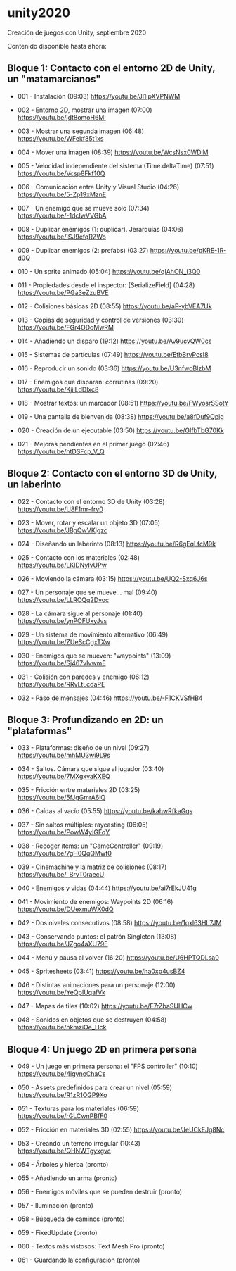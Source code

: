 # unity2020

Creación de juegos con Unity, septiembre 2020

Contenido disponible hasta ahora:

## Bloque 1: Contacto con el entorno 2D de Unity, un "matamarcianos"

 - 001 - Instalación (09:03) https://youtu.be/Jl1ipXVPNWM

 - 002 - Entorno 2D, mostrar una imagen (07:00) https://youtu.be/jdt8omoH6MI

 - 003 - Mostrar una segunda imagen (06:48) https://youtu.be/WFekf35t1xs
 
 - 004 - Mover una imagen (08:39) https://youtu.be/WcsNsx0WDlM

 - 005 - Velocidad independiente del sistema (Time.deltaTime) (07:51) https://youtu.be/Vcsp8Fkf10Q

 - 006 - Comunicación entre Unity y Visual Studio (04:26) https://youtu.be/5-Zp19xMznE

 - 007 - Un enemigo que se mueve solo (07:34) https://youtu.be/-1dcIwVVGbA

 - 008 - Duplicar enemigos (1: duplicar). Jerarquías (04:06) https://youtu.be/ISJ9efqRZWo

 - 009 - Duplicar enemigos (2: prefabs) (03:27) https://youtu.be/pKRE-1R-d0Q

 - 010 - Un sprite animado (05:04) https://youtu.be/qIAhON_i3Q0

 - 011 - Propiedades desde el inspector: [SerializeField] (04:28) https://youtu.be/PGa3eZzuBVE

 - 012 - Colisiones básicas 2D (08:55) https://youtu.be/aP-ybVEA7Uk

 - 013 - Copias de seguridad y control de versiones (03:30) https://youtu.be/FGr4ODoMwRM

 - 014 - Añadiendo un disparo (19:12) https://youtu.be/Av9ucvQW0cs

 - 015 - Sistemas de partículas (07:49) https://youtu.be/EtbBrvPcsI8

 - 016 - Reproducir un sonido (03:36) https://youtu.be/U3nfwoBlzbM

 - 017 - Enemigos que disparan: corrutinas (09:20) https://youtu.be/KjilLdDlxc8

 - 018 - Mostrar textos: un marcador (08:51) https://youtu.be/FWyosrSSotY

 - 019 - Una pantalla de bienvenida (08:38) https://youtu.be/a8fDuf9Qpig

 - 020 - Creación de un ejecutable (03:50) https://youtu.be/GIfbTbG70Kk

 - 021 - Mejoras pendientes en el primer juego (02:46) https://youtu.be/ntDSFcp_V_Q


## Bloque 2: Contacto con el entorno 3D de Unity, un laberinto

 - 022 - Contacto con el entorno 3D de Unity (03:28) https://youtu.be/U8F1mr-fry0

 - 023 - Mover, rotar y escalar un objeto 3D (07:05) https://youtu.be/JBgQwVKlgzc

 - 024 - Diseñando un laberinto (08:13) https://youtu.be/R6gEqLfcM9k

 - 025 - Contacto con los materiales (02:48) https://youtu.be/LKlDNyIvUPw

 - 026 - Moviendo la cámara (03:15) https://youtu.be/UQ2-Sxq6J6s

 - 027 - Un personaje que se mueve... mal (09:40) https://youtu.be/LLRCQq2Dvoc
 
 - 028 - La cámara sigue al personaje (01:40) https://youtu.be/ynPOFUxyJvs

 - 029 - Un sistema de movimiento alternativo (06:49) https://youtu.be/ZUeScCgxTXw

 - 030 - Enemigos que se mueven: "waypoints" (13:09) https://youtu.be/Sj467vIvwmE

 - 031 - Colisión con paredes y enemigo (06:12) https://youtu.be/RRvLtLcdaPE

 - 032 - Paso de mensajes (04:46) https://youtu.be/-F1CKVSfHB4


## Bloque 3: Profundizando en 2D: un "plataformas"

 - 033 - Plataformas: diseño de un nivel (09:27) https://youtu.be/mhMU3wi9L9s

 - 034 - Saltos. Cámara que sigue al jugador (03:40) https://youtu.be/7MXgxvaKXEQ

 - 035 - Fricción entre materiales 2D (03:25) https://youtu.be/5fJgGmrA6lQ

 - 036 - Caídas al vacío (05:55) https://youtu.be/kahwRfkaGqs

 - 037 - Sin saltos múltiples: raycasting (06:05) https://youtu.be/PowW4yIGFqY

 - 038 - Recoger ítems: un "GameController" (09:19) https://youtu.be/7gH0QqQMwf0

 - 039 - Cinemachine y la matriz de colisiones (08:17) https://youtu.be/_BrvT0raecU

 - 040 - Enemigos y vidas (04:44) https://youtu.be/ai7rEkJU41g

 - 041 - Movimiento de enemigos: Waypoints 2D (06:16) https://youtu.be/DUexmuWX0dQ

 - 042 - Dos niveles consecutivos (08:58) https://youtu.be/1qxl63HL7JM

 - 043 - Conservando puntos: el patrón Singleton (13:08) https://youtu.be/JZgo4aXU79E

 - 044 - Menú y pausa al volver (16:20) https://youtu.be/U6HPTQDLsa0

 - 045 - Spritesheets (03:41) https://youtu.be/ha0xp4usBZ4

 - 046 - Distintas animaciones para un personaje (12:00) https://youtu.be/YeQpIUqafVk

 - 047 - Mapas de tiles (10:02) https://youtu.be/F7rZbaSUHCw

 - 048 - Sonidos en objetos que se destruyen (04:58) https://youtu.be/nkmziOe_Hck

 

## Bloque 4: Un juego 2D en primera persona

 - 049 - Un juego en primera persona: el "FPS controller" (10:10) https://youtu.be/4igynoChaCs

 - 050 - Assets predefinidos para crear un nivel (05:59) https://youtu.be/R1zR1OGP9Xo

 - 051 - Texturas para los materiales (06:59) https://youtu.be/rGLCwnPBfF0

 - 052 - Fricción en materiales 3D (02:55) https://youtu.be/JeUCkEJg8Nc

 - 053 - Creando un terreno irregular (10:43) https://youtu.be/QHNWTgyxgvc

 - 054 - Árboles y hierba (pronto)
 - 055 - Añadiendo un arma (pronto)
 - 056 - Enemigos móviles que se pueden destruir (pronto)
 - 057 - Iluminación (pronto)
 - 058 - Búsqueda de caminos (pronto)
 - 059 - FixedUpdate (pronto)
 - 060 - Textos más vistosos: Text Mesh Pro (pronto)
 - 061 - Guardando la configuración (pronto)

 
